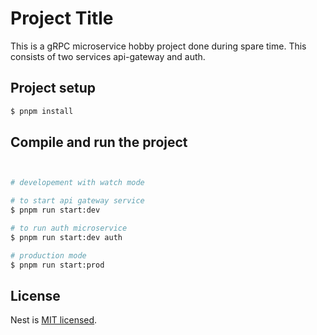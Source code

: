 # Project Title

This is a gRPC microservice hobby project done during spare time. This consists of two services api-gateway and auth.

## Project setup

```bash
$ pnpm install
```

## Compile and run the project

```bash


# developement with watch mode

# to start api gateway service
$ pnpm run start:dev

# to run auth microservice
$ pnpm run start:dev auth

# production mode
$ pnpm run start:prod
```

## License

Nest is [MIT licensed](https://github.com/nestjs/nest/blob/master/LICENSE).
